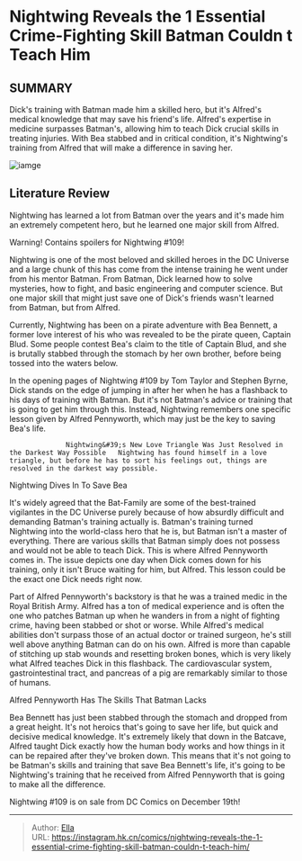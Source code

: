 # Nightwing Reveals the 1 Essential Crime-Fighting Skill Batman Couldn t Teach Him


## SUMMARY 



  Dick&#39;s training with Batman made him a skilled hero, but it&#39;s Alfred&#39;s medical knowledge that may save his friend&#39;s life.   Alfred&#39;s expertise in medicine surpasses Batman&#39;s, allowing him to teach Dick crucial skills in treating injuries.   With Bea stabbed and in critical condition, it&#39;s Nightwing&#39;s training from Alfred that will make a difference in saving her.  

![iamge](https://static1.srcdn.com/wordpress/wp-content/uploads/2021/04/Nightwing-Alfred-Batman.jpg)

## Literature Review

Nightwing has learned a lot from Batman over the years and it&#39;s made him an extremely competent hero, but he learned one major skill from Alfred.




Warning! Contains spoilers for Nightwing #109!




Nightwing is one of the most beloved and skilled heroes in the DC Universe and a large chunk of this has come from the intense training he went under from his mentor Batman. From Batman, Dick learned how to solve mysteries, how to fight, and basic engineering and computer science. But one major skill that might just save one of Dick&#39;s friends wasn&#39;t learned from Batman, but from Alfred.

Currently, Nightwing has been on a pirate adventure with Bea Bennett, a former love interest of his who was revealed to be the pirate queen, Captain Blud. Some people contest Bea&#39;s claim to the title of Captain Blud, and she is brutally stabbed through the stomach by her own brother, before being tossed into the waters below.



          

In the opening pages of Nightwing #109 by Tom Taylor and Stephen Byrne, Dick stands on the edge of jumping in after her when he has a flashback to his days of training with Batman. But it&#39;s not Batman&#39;s advice or training that is going to get him through this. Instead, Nightwing remembers one specific lesson given by Alfred Pennyworth, which may just be the key to saving Bea&#39;s life.




                  Nightwing&#39;s New Love Triangle Was Just Resolved in the Darkest Way Possible   Nightwing has found himself in a love triangle, but before he has to sort his feelings out, things are resolved in the darkest way possible.   


 Nightwing Dives In To Save Bea 
         

It&#39;s widely agreed that the Bat-Family are some of the best-trained vigilantes in the DC Universe purely because of how absurdly difficult and demanding Batman&#39;s training actually is. Batman&#39;s training turned Nightwing into the world-class hero that he is, but Batman isn&#39;t a master of everything. There are various skills that Batman simply does not possess and would not be able to teach Dick. This is where Alfred Pennyworth comes in. The issue depicts one day when Dick comes down for his training, only it isn&#39;t Bruce waiting for him, but Alfred. This lesson could be the exact one Dick needs right now.




Part of Alfred Pennyworth&#39;s backstory is that he was a trained medic in the Royal British Army. Alfred has a ton of medical experience and is often the one who patches Batman up when he wanders in from a night of fighting crime, having been stabbed or shot or worse. While Alfred&#39;s medical abilities don&#39;t surpass those of an actual doctor or trained surgeon, he&#39;s still well above anything Batman can do on his own. Alfred is more than capable of stitching up stab wounds and resetting broken bones, which is very likely what Alfred teaches Dick in this flashback. The cardiovascular system, gastrointestinal tract, and pancreas of a pig are remarkably similar to those of humans.



 Alfred Pennyworth Has The Skills That Batman Lacks 
          

Bea Bennett has just been stabbed through the stomach and dropped from a great height. It&#39;s not heroics that&#39;s going to save her life, but quick and decisive medical knowledge. It&#39;s extremely likely that down in the Batcave, Alfred taught Dick exactly how the human body works and how things in it can be repaired after they&#39;ve broken down. This means that it&#39;s not going to be Batman&#39;s skills and training that save Bea Bennett&#39;s life, it&#39;s going to be Nightwing&#39;s training that he received from Alfred Pennyworth that is going to make all the difference.






Nightwing #109 is on sale from DC Comics on December 19th!





---

> Author: [Ella](https://instagram.hk.cn/)  
> URL: https://instagram.hk.cn/comics/nightwing-reveals-the-1-essential-crime-fighting-skill-batman-couldn-t-teach-him/  


